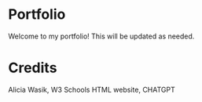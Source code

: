 # Portfolio
Welcome to my portfolio! This will be updated as needed.
# Credits
Alicia Wasik, W3 Schools HTML website, CHATGPT
